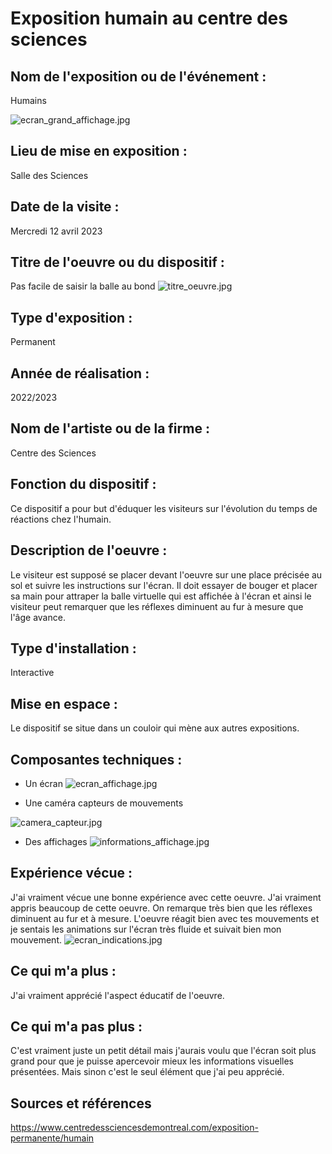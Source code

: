 # Exposition humain au centre des sciences

## Nom de l'exposition ou de l'événement :
Humains

![ecran_grand_affichage.jpg](medias/ecran_grand_affichage.jpg)

## Lieu de mise en exposition :
Salle des Sciences

## Date de la visite :
Mercredi 12 avril 2023

## Titre de l'oeuvre ou du dispositif :
Pas facile de saisir la balle au bond
![titre_oeuvre.jpg](medias/titre_oeuvre.jpg)

## Type d'exposition :
Permanent

## Année de réalisation :
2022/2023
## Nom de l'artiste ou de la firme :
Centre des Sciences

## Fonction du dispositif :
Ce dispositif a pour but d'éduquer les visiteurs sur l'évolution du temps de réactions chez l'humain.

## Description de l'oeuvre :
Le visiteur est supposé se placer devant l'oeuvre sur une place précisée au sol et suivre les instructions sur l'écran. Il doit essayer de bouger et placer sa main pour attraper la balle virtuelle qui est affichée à l'écran et ainsi le visiteur peut remarquer que les réflexes diminuent au fur à mesure que l'âge avance.

## Type d'installation :
Interactive
## Mise en espace :
Le dispositif se situe dans un couloir qui mène aux autres expositions. 

## Composantes techniques :
- Un écran 
![ecran_affichage.jpg](medias/ecran_affichage.jpg)

- Une caméra capteurs de mouvements

![camera_capteur.jpg](medias/camera_capteur.jpg)

- Des affichages
![informations_affichage.jpg](medias/informations_affichage.jpg)

 ## Expérience vécue :
 J'ai vraiment vécue une bonne expérience avec cette oeuvre. J'ai vraiment appris beaucoup de cette oeuvre. On remarque très bien que les réflexes diminuent au fur et à mesure. L'oeuvre réagit bien avec tes mouvements et je sentais les animations sur l'écran très fluide et suivait bien mon mouvement. 
 ![ecran_indications.jpg](medias/ecran_indications.jpg)
 ## Ce qui m'a plus :
 J'ai vraiment apprécié l'aspect éducatif de l'oeuvre.  
 
 ## Ce qui m'a pas plus :
C'est vraiment juste un petit détail mais j'aurais voulu que l'écran soit plus grand pour que je puisse apercevoir mieux les informations visuelles présentées. Mais sinon c'est le seul élément que j'ai peu apprécié.

## Sources et références 
https://www.centredessciencesdemontreal.com/exposition-permanente/humain 
